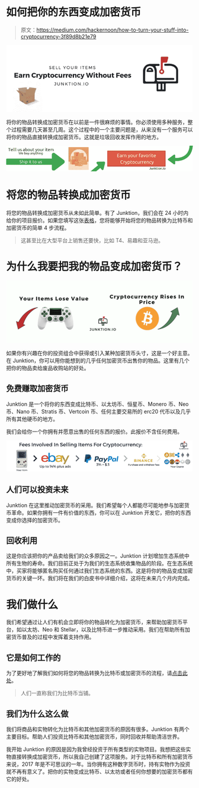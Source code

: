 # 如何把你的东西变成加密货币

> 原文：<https://medium.com/hackernoon/how-to-turn-your-stuff-into-cryptocurrency-3f89d8b21e79>

![](img/dc878ed661e6609a1f449c883fde4582.png)

将你的物品转换成加密货币在以前是一件很麻烦的事情。你必须使用多种服务，整个过程需要几天甚至几周。这个过程中的一个主要问题是，从来没有一个服务可以将你的物品直接转换成加密货币。这就是垃圾回收发挥作用的地方。

![](img/c67b1292d954b17a61660fbe848d84bb.png)

# 将您的物品转换成加密货币

将您的物品转换成加密货币从未如此简单。有了 Junktion，我们会在 24 小时内给你的项目报价。如果您填写这张[表格](https://junktion.io/sell-to-us)，您将能够开始将您的物品转换为比特币和加密货币的简单 4 步流程。

> 这甚至比在大型平台上销售还要快，比如 T4、易趣和亚马逊。

# 为什么我要把我的物品变成加密货币？

![](img/02436ea80e62a464091c395439358d78.png)

如果你有兴趣在你的投资组合中获得或引入某种加密货币头寸，这是一个好主意。在 Junktion，你可以用你能想到的几乎任何加密货币出售你的物品。这里有几个把你的物品卖给废品收购站的好处。

## 免费赚取加密货币

Junktion 是一个将你的东西变成比特币、以太坊币、恒星币、Monero 币、Neo 币、Nano 币、Stratis 币、Vertcoin 币、任何主要交易所的 erc20 代币以及几乎所有其他硬币的地方。

我们会给你一个你拥有并愿意出售的任何东西的报价。此报价不含任何费用。

![](img/544a1ff1147974a3d7896fbb85060d8a.png)

## 人们可以投资未来

Junktion 在这里推动加密货币的采用。我们希望每个人都能尽可能地参与加密货币革命。如果你拥有一件有价值的东西，你可以在 Junktion 开发它，把你的东西变成你选择的加密货币。

## 回收利用

这是你应该把你的产品卖给我们的众多原因之一。Junktion 计划增加生态系统中所有生物的寿命。我们目前正处于为我们的生态系统收集物品的阶段。在生态系统中，买家将能够匿名购买任何通过我们生态系统的东西。这是将你的物品变成加密货币的关键一环。我们将在我们的白皮书中详细介绍，这将在未来几个月内完成。

# 我们做什么

我们希望通过让人们有机会立即将你的物品转化为加密货币，来帮助加密货币平台，如以太坊、Neo 和 Stellar，以及比特币进一步推动采用。我们在帮助所有加密货币普及的过程中发挥着支持作用。

## 它是如何工作的

为了更好地了解我们如何将您的物品转换为比特币或加密货币的流程，请[点击此处](https://junktion.io/#how-it-works)。

> 人们一直称我们为比特币当铺。

## 我们为什么这么做

我们将商品和实物转化为比特币和其他加密货币的原因有很多。Junktion 有两个主要目标。帮助人们投资比特币和其他加密货币，同时回收并帮助清洁世界。

我开始 Junktion 的原因是因为我曾经投资于所有类型的实物项目。我想把这些实物直接转换成加密货币，所以我自己创建了这项服务。对于比特币和所有加密货币来说，2017 年是不可思议的一年。当你拥有这种数字货币时，持有实物作为投资就不再有意义了。把你的实物变成比特币、以太坊或者任何你想要的加密货币都有它的好处。